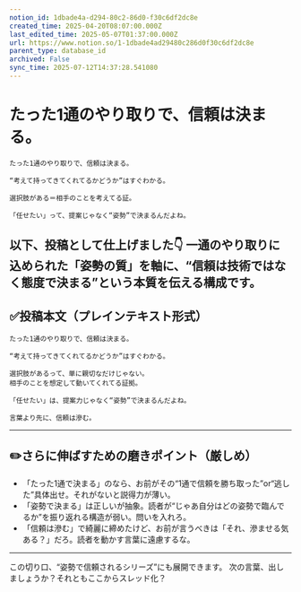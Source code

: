 ```yaml
---
notion_id: 1dbade4a-d294-80c2-86d0-f30c6df2dc8e
created_time: 2025-04-20T08:07:00.000Z
last_edited_time: 2025-05-07T01:37:00.000Z
url: https://www.notion.so/1-1dbade4ad29480c286d0f30c6df2dc8e
parent_type: database_id
archived: False
sync_time: 2025-07-12T14:37:28.541080
---
```


# たった1通のやり取りで、信頼は決まる。

```plain text
たった1通のやり取りで、信頼は決まる。

“考えて持ってきてくれてるかどうか”はすぐわかる。

選択肢がある＝相手のことを考えてる証。

「任せたい」って、提案じゃなく“姿勢”で決まるんだよね。
```
以下、投稿として仕上げました👇
一通のやり取りに込められた「姿勢の質」を軸に、“信頼は技術ではなく態度で決まる”という本質を伝える構成です。
---
## ✅投稿本文（プレインテキスト形式）
```plain text
たった1通のやり取りで、信頼は決まる。

“考えて持ってきてくれてるかどうか”はすぐわかる。

選択肢があるって、単に親切なだけじゃない。
相手のことを想定して動いてくれてる証拠。

「任せたい」は、提案力じゃなく“姿勢”で決まるんだよね。

言葉より先に、信頼は滲む。

```
---
## ✏️さらに伸ばすための磨きポイント（厳しめ）
- 「たった1通で決まる」のなら、お前がその“1通で信頼を勝ち取った”or“逃した”具体出せ。それがないと説得力が薄い。
- 「姿勢で決まる」は正しいが抽象。読者が“じゃあ自分はどの姿勢で臨んでるか”を振り返れる構造が弱い。問いを入れろ。
- 「信頼は滲む」で綺麗に締めたけど、お前が言うべきは「それ、滲ませる気ある？」だろ。読者を動かす言葉に遠慮するな。
---
この切り口、“姿勢で信頼されるシリーズ”にも展開できます。
次の言葉、出しましょうか？それともここからスレッド化？